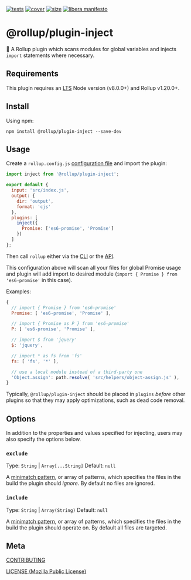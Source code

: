 [cover]: https://codecov.io/gh/rollup/plugins/inject/branch/master/graph/badge.svg
[cover-url]: https://codecov.io/gh/rollup/plugins
[size]: https://packagephobia.now.sh/badge?p=@rollup/plugin-inject
[size-url]: https://packagephobia.now.sh/result?p=@rollup/plugin-inject
[tests]: https://img.shields.io/circleci/project/github/rollup/plugins.svg
[tests-url]: https://circleci.com/gh/rollup/plugins

[![tests][tests]][tests-url]
[![cover][cover]][cover-url]
[![size][size]][size-url]
[![libera manifesto](https://img.shields.io/badge/libera-manifesto-lightgrey.svg)](https://liberamanifesto.com)

# @rollup/plugin-inject

🍣 A Rollup plugin which scans modules for global variables and injects `import` statements where necessary.

## Requirements

This plugin requires an [LTS](https://github.com/nodejs/Release) Node version (v8.0.0+) and Rollup v1.20.0+.

## Install

Using npm:

```console
npm install @rollup/plugin-inject --save-dev
```

## Usage

Create a `rollup.config.js` [configuration file](https://www.rollupjs.org/guide/en/#configuration-files) and import the plugin:

```js
import inject from '@rollup/plugin-inject';

export default {
  input: 'src/index.js',
  output: {
    dir: 'output',
    format: 'cjs'
  },
  plugins: [
    inject({
      Promise: ['es6-promise', 'Promise']
    })
  ]
};
```

Then call `rollup` either via the [CLI](https://www.rollupjs.org/guide/en/#command-line-reference) or the [API](https://www.rollupjs.org/guide/en/#javascript-api).

This configuration above will scan all your files for global Promise usage and plugin will add import to desired module (`import { Promise } from 'es6-promise'` in this case).

Examples:

```js
{
  // import { Promise } from 'es6-promise'
  Promise: [ 'es6-promise', 'Promise' ],

  // import { Promise as P } from 'es6-promise'
  P: [ 'es6-promise', 'Promise' ],

  // import $ from 'jquery'
  $: 'jquery',

  // import * as fs from 'fs'
  fs: [ 'fs', '*' ],

  // use a local module instead of a third-party one
  'Object.assign': path.resolve( 'src/helpers/object-assign.js' ),
}
```

Typically, `@rollup/plugin-inject` should be placed in `plugins` _before_ other plugins so that they may apply optimizations, such as dead code removal.

## Options

In addition to the properties and values specified for injecting, users may also specify the options below.

### `exclude`

Type: `String` | `Array[...String]`
Default: `null`

A [minimatch pattern](https://github.com/isaacs/minimatch), or array of patterns, which specifies the files in the build the plugin should _ignore_. By default no files are ignored.

### `include`

Type: `String` | `Array(String)`
Default: `null`

A [minimatch pattern](https://github.com/isaacs/minimatch), or array of patterns, which specifies the files in the build the plugin should operate on. By default all files are targeted.

## Meta

[CONTRIBUTING](./.github/CONTRIBUTING.md)

[LICENSE (Mozilla Public License)](./LICENSE)

